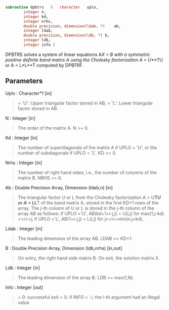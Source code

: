 ```fortran
subroutine dpbtrs	(	character	uplo,
		integer	n,
		integer	kd,
		integer	nrhs,
		double precision, dimension(ldab, *)	ab,
		integer	ldab,
		double precision, dimension(ldb, *)	b,
		integer	ldb,
		integer	info )
```

 DPBTRS solves a system of linear equations A*X = B with a symmetric
 positive definite band matrix A using the Cholesky factorization
 A = U**T*U or A = L*L**T computed by DPBTRF.

## Parameters
Uplo : Character*1 [in]
> = 'U':  Upper triangular factor stored in AB;
> = 'L':  Lower triangular factor stored in AB.

N : Integer [in]
> The order of the matrix A.  N >= 0.

Kd : Integer [in]
> The number of superdiagonals of the matrix A if UPLO = 'U',
> or the number of subdiagonals if UPLO = 'L'.  KD >= 0.

Nrhs : Integer [in]
> The number of right hand sides, i.e., the number of columns
> of the matrix B.  NRHS >= 0.

Ab : Double Precision Array, Dimension (ldab,n) [in]
> The triangular factor U or L from the Cholesky factorization
> A = U**T*U or A = L*L**T of the band matrix A, stored in the
> first KD+1 rows of the array.  The j-th column of U or L is
> stored in the j-th column of the array AB as follows:
> if UPLO ='U', AB(kd+1+i-j,j) = U(i,j) for max(1,j-kd)<=i<=j;
> if UPLO ='L', AB(1+i-j,j)    = L(i,j) for j<=i<=min(n,j+kd).

Ldab : Integer [in]
> The leading dimension of the array AB.  LDAB >= KD+1.

B : Double Precision Array, Dimension (ldb,nrhs) [in,out]
> On entry, the right hand side matrix B.
> On exit, the solution matrix X.

Ldb : Integer [in]
> The leading dimension of the array B.  LDB >= max(1,N).

Info : Integer [out]
> = 0:  successful exit
> < 0:  if INFO = -i, the i-th argument had an illegal value

